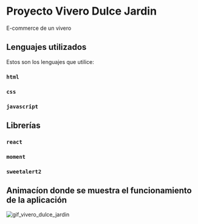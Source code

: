 # Proyecto Vivero Dulce Jardin

E-commerce de un vivero

## Lenguajes utilizados

Estos son los lenguajes que utilice:

### `html`
### `css`
### `javascript`

## Librerías
### `react`
### `moment`
### `sweetalert2`

## Animacíon donde se muestra el funcionamiento de la aplicación

![gif_vivero_dulce_jardin](https://user-images.githubusercontent.com/90525356/198513690-56adb6bd-d445-404f-9603-d9cf74572227.gif)
